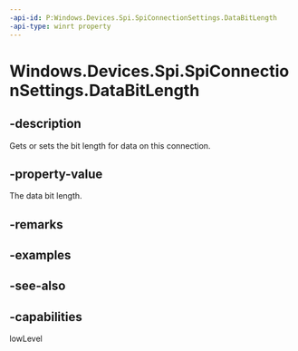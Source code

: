 ```yaml
---
-api-id: P:Windows.Devices.Spi.SpiConnectionSettings.DataBitLength
-api-type: winrt property
---
```


<!-- Property syntax
public int DataBitLength { get;  set; }
-->

# Windows.Devices.Spi.SpiConnectionSettings.DataBitLength

## -description
Gets or sets the bit length for data on this connection.

## -property-value
The data bit length.

## -remarks

## -examples

## -see-also


## -capabilities
lowLevel
